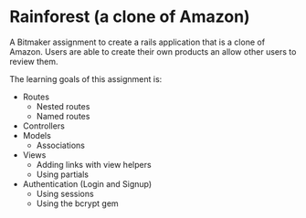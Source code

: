# Rainforest (a clone of Amazon)

A Bitmaker assignment to create a rails application that is a clone of Amazon. Users are able to create their own products an allow other users to review them.

The learning goals of this assignment is:
* Routes
  * Nested routes
  * Named routes
* Controllers
* Models
  * Associations
* Views
  * Adding links with view helpers
  * Using partials
* Authentication (Login and Signup)
  * Using sessions
  * Using the bcrypt gem